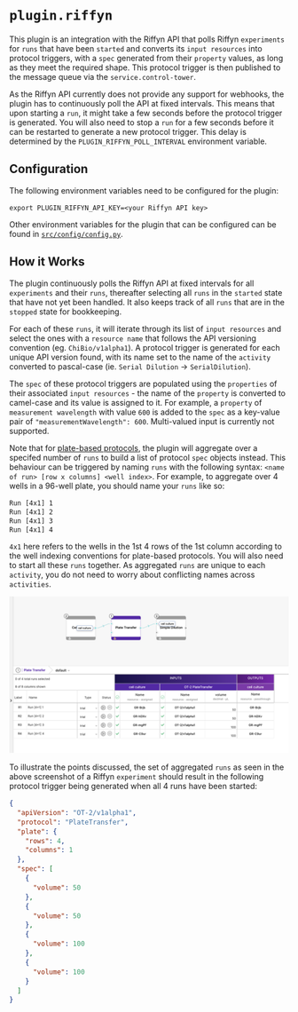 # `plugin.riffyn`

This plugin is an integration with the Riffyn API that polls Riffyn `experiments` for `runs` that have been `started` and converts its `input resources` into protocol triggers, with a `spec` generated from their `property` values, as long as they meet the required shape. This protocol trigger is then published to the message queue via the `service.control-tower`.

As the Riffyn API currently does not provide any support for webhooks, the plugin has to continuously poll the API at fixed intervals. This means that upon starting a `run`, it might take a few seconds before the protocol trigger is generated. You will also need to stop a `run` for a few seconds before it can be restarted to generate a new protocol trigger. This delay is determined by the `PLUGIN_RIFFYN_POLL_INTERVAL` environment variable.

## Configuration

The following environment variables need to be configured for the plugin:

```
export PLUGIN_RIFFYN_API_KEY=<your Riffyn API key>
```

Other environment variables for the plugin that can be configured can be found in [`src/config/config.py`](src/config/config.py).

## How it Works

The plugin continuously polls the Riffyn API at fixed intervals for all `experiments` and their `runs`, thereafter selecting all `runs` in the `started` state that have not yet been handled. It also keeps track of all `runs` that are in the `stopped` state for bookkeeping.

For each of these `runs`, it will iterate through its list of `input resources` and select the ones with a `resource name` that follows the API versioning convention (eg. `ChiBio/v1alpha1`). A protocol trigger is generated for each unique API version found, with its name set to the name of the `activity` converted to pascal-case (ie. `Serial Dilution` -> `SerialDilution`).

The `spec` of these protocol triggers are populated using the `properties` of their associated `input resources` - the name of the `property` is converted to camel-case and its value is assigned to it. For example, a `property` of `measurement wavelength` with value `600` is added to the `spec` as a key-value pair of `"measurementWavelength": 600`. Multi-valued input is currently not supported.

Note that for [plate-based protocols](../../../../docs/protocols.md#platebased-protocols), the plugin will aggregate over a specifed number of `runs` to build a list of protocol `spec` objects instead. This behaviour can be triggered by naming `runs` with the following syntax: `<name of run> [row x columns] <well index>`. For example, to aggregate over 4 wells in a 96-well plate, you should name your `runs` like so:

```
Run [4x1] 1
Run [4x1] 2
Run [4x1] 3
Run [4x1] 4
```

`4x1` here refers to the wells in the 1st 4 rows of the 1st column according to the well indexing conventions for plate-based protocols. You will also need to start all these `runs` together. As aggregated `runs` are unique to each `activity`, you do not need to worry about conflicting names across `activities`.

![control-tower-riffyn](../../../../docs/assets/control-tower-riffyn.jpg)

To illustrate the points discussed, the set of aggregated `runs` as seen in the above screenshot of a Riffyn `experiment` should result in the following protocol trigger being generated when all 4 runs have been started:

```json
{
  "apiVersion": "OT-2/v1alpha1",
  "protocol": "PlateTransfer",
  "plate": {
    "rows": 4,
    "columns": 1
  },
  "spec": [
    {
      "volume": 50
    },
    {
      "volume": 50
    },
    {
      "volume": 100
    },
    {
      "volume": 100
    }
  ]
}
```
